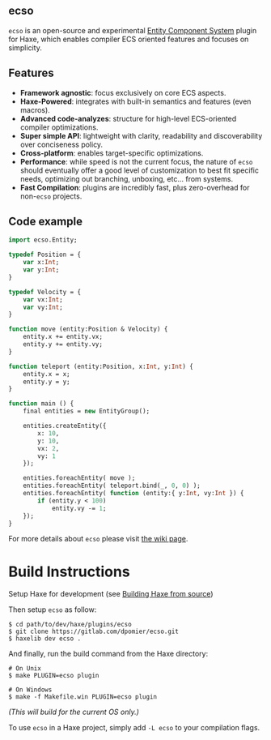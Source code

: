 ecso
----

`ecso` is an open-source and experimental [Entity Component System](https://en.wikipedia.org/wiki/Entity_component_system) plugin for Haxe, which enables compiler ECS oriented features and focuses on simplicity.

## Features

* **Framework agnostic**: focus exclusively on core ECS aspects.
* **Haxe-Powered**: integrates with built-in semantics and features (even macros).
* **Advanced code-analyzes**: structure for high-level ECS-oriented compiler optimizations.
* **Super simple API**: lightweight with clarity, readability and discoverability over conciseness policy.
* **Cross-platform**: enables target-specific optimizations.
* **Performance**: while speed is not the current focus, the nature of `ecso` should eventually offer a good level of customization to best fit specific needs, optimizing out branching, unboxing, etc... from systems.
* **Fast Compilation**: plugins are incredibly fast, plus zero-overhead for non-`ecso` projects.

## Code example

```haxe
import ecso.Entity;

typedef Position = {
    var x:Int;
    var y:Int;
}

typedef Velocity = {
    var vx:Int;
    var vy:Int;
}

function move (entity:Position & Velocity) {
    entity.x += entity.vx;
    entity.y += entity.vy;
}

function teleport (entity:Position, x:Int, y:Int) {
    entity.x = x;
    entity.y = y;
}

function main () {
    final entities = new EntityGroup();

    entities.createEntity({
        x: 10,
        y: 10,
        vx: 2,
        vy: 1
    });

    entities.foreachEntity( move );
    entities.foreachEntity( teleport.bind(_, 0, 0) );
    entities.foreachEntity( function (entity:{ y:Int, vy:Int }) {
        if (entity.y < 100)
            entity.vy -= 1;
    });
}
```

For more details about `ecso` please visit [the wiki page](https://github.com/EcsoKit/ecso/wiki).

# Build Instructions

Setup Haxe for development (see [Building Haxe from source](https://haxe.org/documentation/introduction/building-haxe.html)) 

Then setup `ecso` as follow:

```
$ cd path/to/dev/haxe/plugins/ecso
$ git clone https://gitlab.com/dpomier/ecso.git
$ haxelib dev ecso .
```

And finally, run the build command from the Haxe directory:

```
# On Unix
$ make PLUGIN=ecso plugin

# On Windows
$ make -f Makefile.win PLUGIN=ecso plugin
```
*(This will build for the current OS only.)*

To use `ecso` in a Haxe project, simply add `-L ecso` to your compilation flags.
